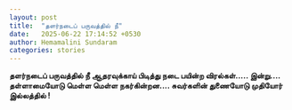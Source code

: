 ```yaml
---
layout: post
title:  "தளர்நடைப் பருவத்தில் நீ"
date:   2025-06-22 17:14:52 +0530
author: Hemamalini Sundaram
categories: stories
---
```


**தளர்நடைப் பருவத்தில் நீ ஆதரவுக்காய் பிடித்து நடை பயின்ற விரல்கள்\..... இன்று\....
தள்ளாமையோடு மெள்ள மெள்ள நகர்கின்றன\.... சுவர்களின் துணையோடு முதியோர் இல்லத்தில் !**
